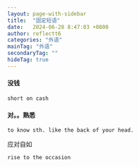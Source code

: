 ```yaml
---
layout: page-with-sidebar
title:  "固定短语"
date:   2024-06-28 8:47:03 +0800
author: reflectt6
categories: "外语"
mainTag: "外语"
secondaryTag: ""
hideTag: true
---
```




#### 没钱

```
short on cash
```



#### 对。。熟悉

```
to know sth. like the back of your head.
```



应对自如

```
rise to the occasion
```

